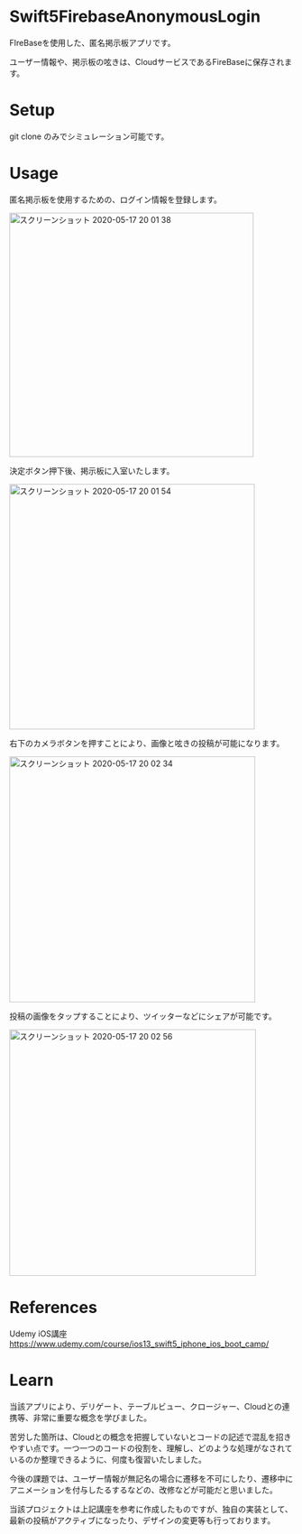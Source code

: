 # Swift5FirebaseAnonymousLogin

FIreBaseを使用した、匿名掲示板アプリです。

ユーザー情報や、掲示板の呟きは、CloudサービスであるFireBaseに保存されます。

# Setup

git clone のみでシミュレーション可能です。

# Usage

匿名掲示板を使用するための、ログイン情報を登録します。

<img width="433" alt="スクリーンショット 2020-05-17 20 01 38" src="https://user-images.githubusercontent.com/64144316/82143430-ebf19200-987e-11ea-9021-79140286f6a5.png">

決定ボタン押下後、掲示板に入室いたします。

<img width="435" alt="スクリーンショット 2020-05-17 20 01 54" src="https://user-images.githubusercontent.com/64144316/82143433-f0b64600-987e-11ea-912f-5e5058675f57.png">

右下のカメラボタンを押すことにより、画像と呟きの投稿が可能になります。

<img width="436" alt="スクリーンショット 2020-05-17 20 02 34" src="https://user-images.githubusercontent.com/64144316/82143515-789c5000-987f-11ea-96f8-ded2ba2765fd.png">

投稿の画像をタップすることにより、ツイッターなどにシェアが可能です。

<img width="437" alt="スクリーンショット 2020-05-17 20 02 56" src="https://user-images.githubusercontent.com/64144316/82143520-83ef7b80-987f-11ea-9d04-3b6d3a63ec4a.png">


# References

Udemy iOS講座 https://www.udemy.com/course/ios13_swift5_iphone_ios_boot_camp/

# Learn

当該アプリにより、デリゲート、テーブルビュー、クロージャー、Cloudとの連携等、非常に重要な概念を学びました。

苦労した箇所は、Cloudとの概念を把握していないとコードの記述で混乱を招きやすい点です。一つ一つのコードの役割を、理解し、どのような処理がなされているのか整理できるように、何度も復習いたしました。

今後の課題では、ユーザー情報が無記名の場合に遷移を不可にしたり、遷移中にアニメーションを付与したるするなどの、改修などが可能だと思いました。

当該プロジェクトは上記講座を参考に作成したものですが、独自の実装として、最新の投稿がアクティブになったり、デザインの変更等も行っております。

